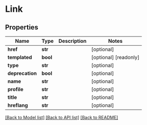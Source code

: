 # Link


## Properties
Name | Type | Description | Notes
------------ | ------------- | ------------- | -------------
**href** | **str** |  | [optional] 
**templated** | **bool** |  | [optional] [readonly] 
**type** | **str** |  | [optional] 
**deprecation** | **bool** |  | [optional] 
**name** | **str** |  | [optional] 
**profile** | **str** |  | [optional] 
**title** | **str** |  | [optional] 
**hreflang** | **str** |  | [optional] 

[[Back to Model list]](../README.md#documentation-for-models) [[Back to API list]](../README.md#documentation-for-api-endpoints) [[Back to README]](../README.md)


